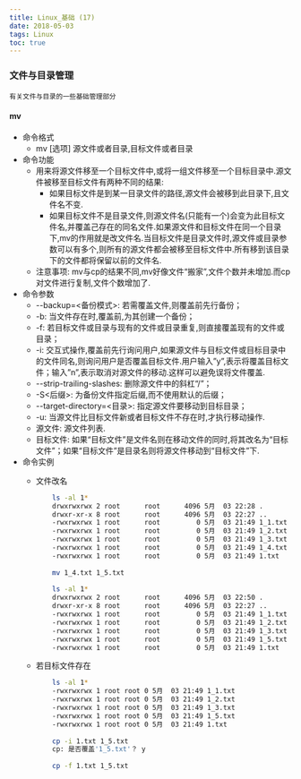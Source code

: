 ```yaml
---
title: Linux_基础 (17)
date: 2018-05-03
tags: Linux
toc: true
---
```


### 文件与目录管理
    有关文件与目录的一些基础管理部分

<!-- more -->

#### mv
- 命令格式
    * mv [选项] 源文件或者目录,目标文件或者目录
- 命令功能
    * 用来将源文件移至一个目标文件中,或将一组文件移至一个目标目录中.源文件被移至目标文件有两种不同的结果: 
        * 如果目标文件是到某一目录文件的路径,源文件会被移到此目录下,且文件名不变.
        * 如果目标文件不是目录文件,则源文件名(只能有一个)会变为此目标文件名,并覆盖己存在的同名文件.如果源文件和目标文件在同一个目录下,mv的作用就是改文件名.当目标文件是目录文件时,源文件或目录参数可以有多个,则所有的源文件都会被移至目标文件中.所有移到该目录下的文件都将保留以前的文件名.
    * 注意事项: mv与cp的结果不同,mv好像文件“搬家”,文件个数并未增加.而cp对文件进行复制,文件个数增加了.
- 命令参数
    * --backup=<备份模式>: 若需覆盖文件,则覆盖前先行备份；
	* -b: 当文件存在时,覆盖前,为其创建一个备份；
	* -f: 若目标文件或目录与现有的文件或目录重复,则直接覆盖现有的文件或目录；
	* -i: 交互式操作,覆盖前先行询问用户,如果源文件与目标文件或目标目录中的文件同名,则询问用户是否覆盖目标文件.用户输入”y”,表示将覆盖目标文件；输入”n”,表示取消对源文件的移动.这样可以避免误将文件覆盖.
	* --strip-trailing-slashes: 删除源文件中的斜杠“/”；
	* -S<后缀>: 为备份文件指定后缀,而不使用默认的后缀；
	* --target-directory=<目录>: 指定源文件要移动到目标目录；
	* -u: 当源文件比目标文件新或者目标文件不存在时,才执行移动操作.
    * 源文件: 源文件列表.
    * 目标文件: 如果“目标文件”是文件名则在移动文件的同时,将其改名为“目标文件”；如果“目标文件”是目录名则将源文件移动到“目标文件”下.
- 命令实例
    * 文件改名
        ```bash
            ls -al 1* 
            drwxrwxrwx 2 root      root      4096 5月  03 22:28 .
            drwxr-xr-x 8 root      root      4096 5月  03 22:27 ..
            -rwxrwxrwx 1 root      root         0 5月  03 21:49 1_1.txt
            -rwxrwxrwx 1 root      root         0 5月  03 21:49 1_2.txt
            -rwxrwxrwx 1 root      root         0 5月  03 21:49 1_3.txt
            -rwxrwxrwx 1 root      root         0 5月  03 21:49 1_4.txt
            -rwxrwxrwx 1 root      root         0 5月  03 21:49 1.txt
            
            mv 1_4.txt 1_5.txt
            
            ls -al 1* 
            drwxrwxrwx 2 root      root      4096 5月  03 22:50 .
            drwxr-xr-x 8 root      root      4096 5月  03 22:27 ..
            -rwxrwxrwx 1 root      root         0 5月  03 21:49 1_1.txt
            -rwxrwxrwx 1 root      root         0 5月  03 21:49 1_2.txt
            -rwxrwxrwx 1 root      root         0 5月  03 21:49 1_3.txt
            -rwxrwxrwx 1 root      root         0 5月  03 21:49 1_5.txt
            -rwxrwxrwx 1 root      root         0 5月  03 21:49 1.txt
        ```

    * 若目标文件存在
        ```bash
            ls -al 1*
            -rwxrwxrwx 1 root root 0 5月  03 21:49 1_1.txt
            -rwxrwxrwx 1 root root 0 5月  03 21:49 1_2.txt
            -rwxrwxrwx 1 root root 0 5月  03 21:49 1_3.txt
            -rwxrwxrwx 1 root root 0 5月  03 21:49 1_5.txt
            -rwxrwxrwx 1 root root 0 5月  03 21:49 1.txt
            
            cp -i 1.txt 1_5.txt
            cp: 是否覆盖'1_5.txt'？ y
            
            cp -f 1.txt 1_5.txt
        ```   